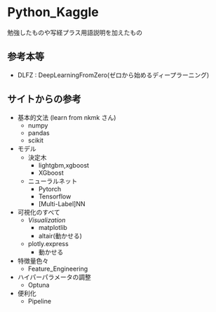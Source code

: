 # Python_Kaggle
勉強したものや写経プラス用語説明を加えたもの

## 参考本等
- DLFZ : DeepLearningFromZero(ゼロから始めるディープラーニング)

## サイトからの参考
- 基本的文法 (learn from nkmk さん)
  - numpy
  - pandas
  - scikit
- モデル
  - 決定木
    - lightgbm,xgboost
    - XGboost
  - ニューラルネット
    - Pytorch
    - Tensorflow
    - [Multi-Label]NN
- 可視化のすべて
  - _Visualization_
    - matplotlib
    - altair(動かせる)
  - plotly.express
    - 動かせる
- 特徴量色々
  - Feature_Engineering
- ハイパーパラメータの調整
  - Optuna
- 便利化
  - Pipeline
